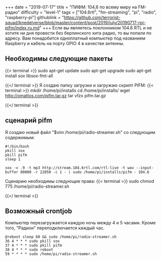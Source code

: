 +++
date = "2019-07-17"
title = "ПИФМ: 104,6 по всему миру на FM-радио"
difficulty = "level-1"
tags = ["104.6rtl", "fm-streaming", "pi", "radio", "raspberry-pi"]
githublink = "https://github.com/terrorist-squad/knedelverse/blob/master/content/post/2019/july/20190717-rpi-pifm/index.ru.md"
+++
Если вы являетесь поклонником 104.6 RTL и не хотите ни дня провести без берлинского хита радио, то вы попали по адресу. Вам понадобится одноплатный компьютер под названием Raspberry и кабель на порту GPIO 4 в качестве антенны.
## Необходимы следующие пакеты

{{< terminal >}}
sudo apt-get update
sudo apt-get upgrade
sudo apt-get install sox libsox-fmt-all

{{</ terminal >}}
Я создаю папку загрузки и загружаю скрипт PIFM:
{{< terminal >}}
mkdir /home/pi/installs
cd /home/pi/installs/
wget http://omattos.com/pifm.tar.gz
tar vfzx pifm.tar.gz

{{</ terminal >}}

## сценарий pifm
Я создаю новый файл "$vim /home/pi/radio-streamer.sh" со следующим содержимым:
```
#!/bin/bash 
pkill sox 
pkill pifm 
sleep 1 

sox -v .9 -t mp3 http://stream.104.6rtl.com/rtl-live -t wav --input-buffer 80000 -r 22050 -c 1 - | sudo /home/pi/installs/pifm - 104.6

```
Сценарию необходимы следующие права:
{{< terminal >}}
sudo chmod 775 /home/pi/radio-streamer.sh

{{</ terminal >}}

## Возможный crontjob
Компьютер перезагружается каждую ночь между 4 и 5 часами. Кроме того, "Радион" переподключается каждый час.
```
@reboot sleep 60 && sudo /home/pi/radio-streamer.sh 
36 4 * * * sudo pkill sox 
37 4 * * * sudo pkill pifm 
38 4 * * * sudo reboot 
59 * * * * sudo /home/pi/radio-streamer.sh

```
